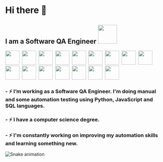 # Hi there 👋
## I am a Software QA Engineer <img src="https://media.giphy.com/media/3o7qE1YN7aBOFPRw8E/giphy.gif" width="60">    


<img src="https://cdn.jsdelivr.net/gh/devicons/devicon/icons/github/github-original-wordmark.svg" width="45"/>&nbsp;
<img src="https://cdn.jsdelivr.net/gh/devicons/devicon/icons/javascript/javascript-original.svg" width="45"/>&nbsp;
<img src="https://cdn.jsdelivr.net/gh/devicons/devicon/icons/python/python-original-wordmark.svg" width="45"/>&nbsp;
<img src="https://cdn.jsdelivr.net/gh/devicons/devicon/icons/pycharm/pycharm-original.svg" width="45"/>&nbsp;
<img src="https://cdn.jsdelivr.net/gh/devicons/devicon/icons/mysql/mysql-plain-wordmark.svg" width="45"/>&nbsp;
<img src="https://cdn.jsdelivr.net/gh/devicons/devicon/icons/apple/apple-original.svg" width="45"/>&nbsp;
<img src="https://cdn.jsdelivr.net/gh/devicons/devicon/icons/android/android-plain.svg" width="45"/>&nbsp;
<img src="https://cdn.jsdelivr.net/gh/devicons/devicon/icons/selenium/selenium-original.svg"  width="45"/>&nbsp;
<img src="https://cdn.jsdelivr.net/gh/devicons/devicon/icons/vscode/vscode-original.svg" width="45"/>&nbsp;
<img src="https://cdn.jsdelivr.net/gh/devicons/devicon/icons/firefox/firefox-original.svg" width="45"/>&nbsp;
<img src="https://cdn.jsdelivr.net/gh/devicons/devicon/icons/safari/safari-original.svg" width="45"/>&nbsp;
<img src="https://cdn.jsdelivr.net/gh/devicons/devicon/icons/jira/jira-plain-wordmark.svg" width="45"/>&nbsp;
<img src="https://cdn.jsdelivr.net/gh/devicons/devicon/icons/slack/slack-original.svg" width="45"/>&nbsp;
<img src="https://cdn.jsdelivr.net/gh/devicons/devicon/icons/opera/opera-original.svg" width="45"/>&nbsp;
<img src="https://cdn.jsdelivr.net/gh/devicons/devicon/icons/chrome/chrome-original.svg" width="45"/>&nbsp;
<img src="https://cdn.jsdelivr.net/gh/devicons/devicon/icons/google/google-original.svg" width="45"/>&nbsp;
>
>
          
 ### - :zap: I’m working as a Software QA Engineer.  I'm doing manual and some automation testing using Python, JavaScript and SQL languages.
### - :zap: I have a computer science degree.
### - :zap: I'm constantly working on improving my automation skills and learning something new.     


![Snake animation](https://github.com/thepiyushmalhotra/thepiyushmalhotra/blob/output/github-contribution-grid-snake.svg)



          

          
 
          
          

          

          
          
          

          
          

          

          
          
          
<!--
**DmytroZhuravel/DmytroZhuravel** is a ✨ _special_ ✨ repository because its `README.md` (this file) appears on your GitHub profile.

Here are some ideas to get you started:

- 🔭 I’m currently working on ...
- 🌱 I’m currently learning ...
- 👯 I’m looking to collaborate on ...
- 🤔 I’m looking for help with ...
- 💬 Ask me about ...
- 📫 How to reach me: ...
- 😄 Pronouns: ...
- ⚡ Fun fact: ...
https://giphy.com/search/computer-developer
https://devicon.dev/
https://stackedit.io/app#
-->
